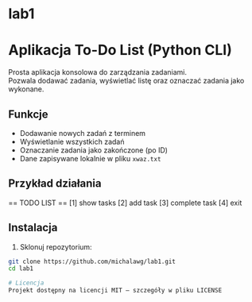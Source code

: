 # lab1

# Aplikacja To-Do List (Python CLI)

Prosta aplikacja konsolowa do zarządzania zadaniami.  
Pozwala dodawać zadania, wyświetlać listę oraz oznaczać zadania jako wykonane.

## Funkcje

- Dodawanie nowych zadań z terminem
- Wyświetlanie wszystkich zadań
- Oznaczanie zadania jako zakończone (po ID)
- Dane zapisywane lokalnie w pliku `xwaz.txt`

## Przykład działania

== TODO LIST ==
[1] show tasks
[2] add task
[3] complete task
[4] exit

## Instalacja

1. Sklonuj repozytorium:

```bash
git clone https://github.com/michalawg/lab1.git
cd lab1

# Licencja
Projekt dostępny na licencji MIT – szczegóły w pliku LICENSE
